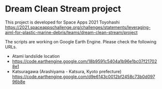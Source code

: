 # Dream Clean Stream project
This project is developed for Space Apps 2021 Toyohashi<br>
https://2021.spaceappschallenge.org/challenges/statements/leveraging-aiml-for-plastic-marine-debris/teams/dream-clean-stream/project

The scripts are working on Google Earth Engine. Please check the following URLs.<br>
* Atami landslide location <br>
* https://code.earthengine.google.com/18b9591c5404a1b96e1bc07f217028e1 <br>
* Katsuragawa (Arashiyama - Katsura, Kyoto prefecture)<br>
https://code.earthengine.google.com/d9e6143c0012bf2458c73b0d09796b8e <br>
